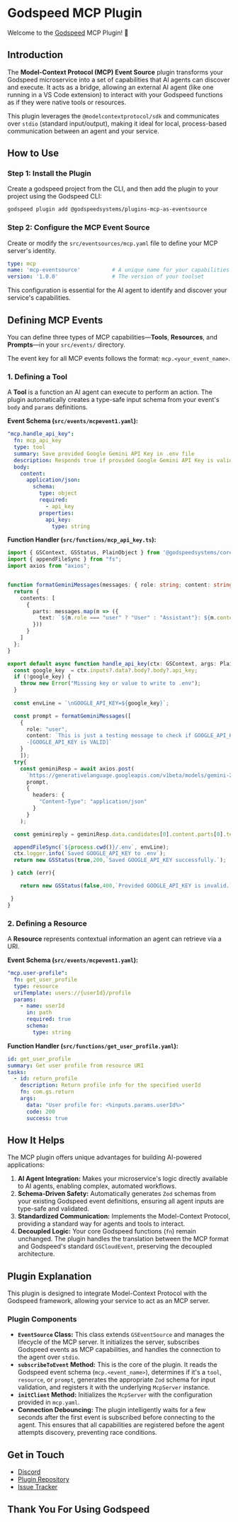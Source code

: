 
# Godspeed MCP Plugin
Welcome to the [Godspeed](https://www.godspeed.systems/) MCP Plugin! 🚀

## Introduction

The **Model-Context Protocol (MCP) Event Source** plugin transforms your Godspeed microservice into a set of capabilities that AI agents can discover and execute. It acts as a bridge, allowing an external AI agent (like one running in a VS Code extension) to interact with your Godspeed functions as if they were native tools or resources.

This plugin leverages the `@modelcontextprotocol/sdk` and communicates over `stdio` (standard input/output), making it ideal for local, process-based communication between an agent and your service.

## How to Use

### Step 1: Install the Plugin
Create a godspeed project from the CLI, and then add the plugin to your project using the Godspeed CLI:

```bash
godspeed plugin add @godspeedsystems/plugins-mcp-as-eventsource
```

### Step 2: Configure the MCP Event Source
Create or modify the `src/eventsources/mcp.yaml` file to define your MCP server's identity.

```yaml title="src/eventsources/mcp.yaml"
type: mcp
name: 'mcp-eventsource'          # A unique name for your capabilities
version: '1.0.0'                 # The version of your toolset
```
This configuration is essential for the AI agent to identify and discover your service's capabilities.

## Defining MCP Events

You can define three types of MCP capabilities—**Tools**, **Resources**, and **Prompts**—in your `src/events/` directory.

The event key for all MCP events follows the format: `mcp.<your_event_name>`.

### 1. Defining a Tool
A **Tool** is a function an AI agent can execute to perform an action. The plugin automatically creates a type-safe input schema from your event's `body` and `params` definitions.

**Event Schema (`src/events/mcpevent1.yaml`):**
```yaml
"mcp.handle_api_key":
  fn: mcp_api_key
  type: tool
  summary: Save provided Google Gemini API Key in .env file
  description: Responds true if provided Google Gemini API Key is valid or raises error if its invalid.
  body:
    content: 
      application/json: 
        schema: 
          type: object
          required:
            - api_key
          properties:
            api_key:
              type: string
```

**Function Handler (`src/functions/mcp_api_key.ts`):**
```typescript
import { GSContext, GSStatus, PlainObject } from '@godspeedsystems/core';
import { appendFileSync } from "fs";
import axios from "axios";


function formatGeminiMessages(messages: { role: string; content: string }[]) {
  return {
    contents: [
      {
        parts: messages.map(m => ({
          text: `${m.role === "user" ? "User" : "Assistant"}: ${m.content}`
        }))
      }
    ]
  };
}

export default async function handle_api_key(ctx: GSContext, args: PlainObject): Promise<GSStatus> {
  const google_key  = ctx.inputs?.data?.body?.body?.api_key;
  if (!google_key) {
    throw new Error("Missing key or value to write to .env");
  }
  
  const envLine = `\nGOOGLE_API_KEY=${google_key}`;

  const prompt = formatGeminiMessages([
    {
      role: "user",
      content: `This is just a testing message to check if GOOGLE_API_KEY is valid or not. If you get request please response following:
      -[GOOGLE_API_KEY is VALID]`
    }
    ]);
  try{
    const geminiResp = await axios.post(
      `https://generativelanguage.googleapis.com/v1beta/models/gemini-2.5-flash-preview-04-17:generateContent?key=${google_key}`,
      prompt,
      {
        headers: {
          "Content-Type": "application/json"
        }
      }
    );

  const geminireply = geminiResp.data.candidates[0].content.parts[0].text.trim();

  appendFileSync(`${process.cwd()}/.env`, envLine);
  ctx.logger.info(`Saved GOOGLE_API_KEY to .env`);
  return new GSStatus(true,200,`Saved GOOGLE_API_KEY successfully.`);

 } catch (err){

    return new GSStatus(false,400,`Provided GOOGLE_API_KEY is invalid.`);

 }
}

```

### 2. Defining a Resource
A **Resource** represents contextual information an agent can retrieve via a URI.

**Event Schema (`src/events/mcpevent1.yaml`):**
```yaml
"mcp.user-profile":
  fn: get_user_profile
  type: resource
  uriTemplate: users://{userId}/profile
  params:
    - name: userId
      in: path
      required: true
      schema:
        type: string

```

**Function Handler (`src/functions/get_user_profile.yaml`):**
```yaml
id: get_user_profile
summary: Get user profile from resource URI
tasks:
  - id: return_profile
    description: Return profile info for the specified userId
    fn: com.gs.return
    args:
      data: "User profile for: <%inputs.params.userId%>"
      code: 200
      success: true
```

## How It Helps
The MCP plugin offers unique advantages for building AI-powered applications:
1.  **AI Agent Integration:** Makes your microservice's logic directly available to AI agents, enabling complex, automated workflows.
2.  **Schema-Driven Safety:** Automatically generates `Zod` schemas from your existing Godspeed event definitions, ensuring all agent inputs are type-safe and validated.
3.  **Standardized Communication:** Implements the Model-Context Protocol, providing a standard way for agents and tools to interact.
4.  **Decoupled Logic:** Your core Godspeed functions (`fn`) remain unchanged. The plugin handles the translation between the MCP format and Godspeed's standard `GSCloudEvent`, preserving the decoupled architecture.

## Plugin Explanation

This plugin is designed to integrate Model-Context Protocol with the Godspeed framework, allowing your service to act as an MCP server.

### Plugin Components
- **`EventSource` Class:** This class extends `GSEventSource` and manages the lifecycle of the MCP server. It initializes the server, subscribes Godspeed events as MCP capabilities, and handles the connection to the agent over `stdio`.
- **`subscribeToEvent` Method:** This is the core of the plugin. It reads the Godspeed event schema (`mcp.<event_name>`), determines if it's a `tool`, `resource`, or `prompt`, generates the appropriate `Zod` schema for input validation, and registers it with the underlying `McpServer` instance.
- **`initClient` Method:** Initializes the `McpServer` with the configuration provided in `mcp.yaml`.
- **Connection Debouncing:** The plugin intelligently waits for a few seconds after the first event is subscribed before connecting to the agent. This ensures that all capabilities are registered before the agent attempts discovery, preventing race conditions.

## Get in Touch
- [Discord](https://discord.com/invite/mjBa3RvTP5)
- [Plugin Repository](https://github.com/godspeedsystems/gs-plugins)
- [Issue Tracker](https://github.com/godspeedsystems/gs-plugins/issues)

## Thank You For Using Godspeed